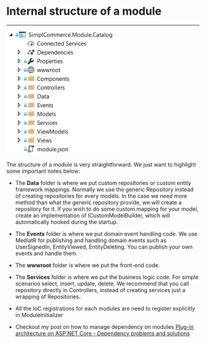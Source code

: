 # Internal structure of a module

---

![Internal module structure](../images/module-internal.png)

The structure of a module is very straightforward. We just want to highlight some important notes below:

- The **Data** folder is where we put custom repositories or custom entity framework mappings. Normally we use the generic Repository<ModelName> instead of creating repositories for every models. In the case we need more method than what the generic repository provide, we will create a repository for it. If you wish to do some custom mapping for your model, create an implementation of ICustomModelBuilder, which will automatically hooked during the startup.

- The **Events** folder is where we put domain event handling code. We use MediatR for publishing and handling domain events such as UserSignedIn, EntityViewed, EntityDeleting. You can publish your own events and handle them.

- The **wwwroot** folder is where we put the front-end code. 

- The **Services** folder is where we put the business logic code. For simple scenarios select, insert, update, delete. We recommend that you call repository directly in Controllers, instead of creating services just a wrapping of Repositories.

- All the IoC registrations for each modules are need to register explicitly in ModuleInitializer

- Checkout my post on how to manage dependency on modules [Plug-in architecture on ASP.NET Core - Dependency problems and solutions](https://thienn.com/plug-in-architecture-on-aspnetcore-dependency-problems-solutions)

